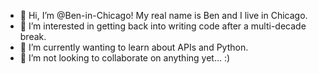 - 👋 Hi, I’m @Ben-in-Chicago! My real name is Ben and I live in Chicago.
- 👀 I’m interested in getting back into writing code after a multi-decade break.
- 🌱 I’m currently wanting to learn about APIs and Python.
- 💞️ I’m not looking to collaborate on anything yet... :)


<!---
Ben-in-Chicago/Ben-in-Chicago is a ✨ special ✨ repository because its `README.md` (this file) appears on your GitHub profile.
You can click the Preview link to take a look at your changes.
--->
